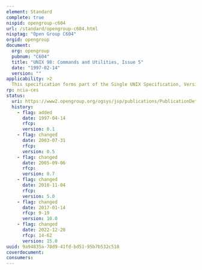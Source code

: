 ```yaml
---
element: Standard
complete: true
nispid: opengroup-c604
url: /standard/opengroup-c604.html
nisptag: "Open Group C604"
orgid: opengroup
document:
  org: opengroup
  pubnum: "C604"
  title: "UNIX 98: Commands and Utilities, Issue 5"
  date: "1997-02-14"
  version: ""
applicability: >2
  This specification forms part of the Single UNIX Specification, Version 2 (T912) required for the UNIX 98 Brand. Definitions in common with System Interfaces and Headers, Issue 5 (C606) can be found in System Interface Definitions (C605). This document includes the following changes to the previous specification (C436)  addition of the Large File Summit extensions; update of some utilities to reflect changes to IEEE POSIX Realtime and Threads Extensions; addition of the fuser, link, ipcrm, ipcs, and unlink utilities.
rp: ncia-ces
status:
  uri: https://www2.opengroup.org/ogsys/jsp/publications/PublicationDetails.jsp?publicationid=11240
  history: 
    - flag: added
      date: 1997-04-14
      rfcp: 
      version: 0.1
    - flag: changed
      date: 2003-07-31
      rfcp: 
      version: 0.5
    - flag: changed
      date: 2005-09-06
      rfcp: 
      version: 0.7
    - flag: changed
      date: 2010-11-04
      rfcp: 
      version: 5.0
    - flag: changed
      date: 2017-01-14
      rfcp: 9-19
      version: 10.0
    - flag: changed
      date: 2022-12-20
      rfcp: 14-62
      version: 15.0
uuid: 9a94835a-78d9-41fd-bd51-95b7b532c518
coverdocument:
consumers:
---
```


